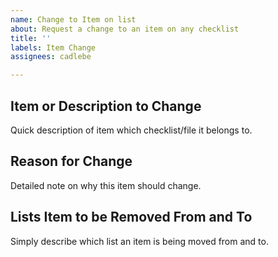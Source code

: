 ```yaml
---
name: Change to Item on list
about: Request a change to an item on any checklist
title: ''
labels: Item Change
assignees: cadlebe

---
```


## Item or Description to Change

Quick description of item which checklist/file it belongs to.

## Reason for Change

Detailed note on why this item should change.

## Lists Item to be Removed From and To

Simply describe which list an item is being moved from and to.
